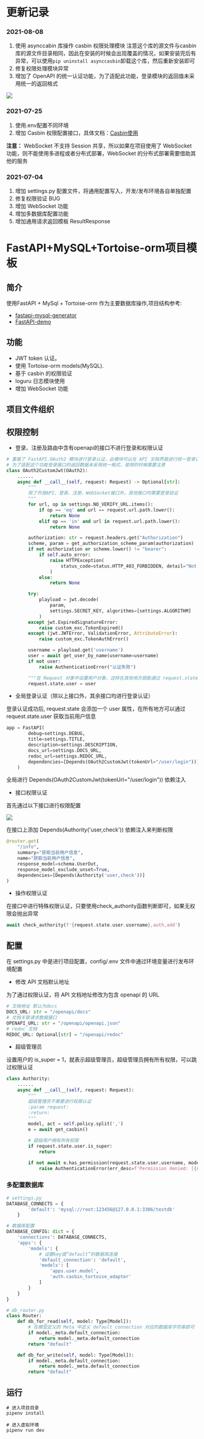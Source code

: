 # 更新记录
### 2021-08-08
1. 使用 asynccabin 库操作 casbin 权限处理模块
注意这个库的源文件与casbin库的源文件目录相同，因此在安装的时候会出现覆盖的情况，如果安装完后有异常，可以使用`pip uninstall asynccasbin`卸载这个库，然后重新安装即可
2. 修复权限处理模块异常
3. 增加了 OpenAPI 的统一认证功能，为了适配此功能，登录模块的返回值未采用统一的返回格式

![](https://tva1.sinaimg.cn/large/008i3skNly1gt9nowgcofj314c0mrjtt.jpg)

### 2021-07-25
1. 使用.env配置不同环境
2. 增加 Casbin 权限配置接口，具体文档：[Casbin使用](http://101.34.19.90:10086/project-2/doc-10/)

**注意：** WebSocket 不支持 Session 共享，所以如果在项目使用了 WebSocket 功能，则不能使用多进程或者分布式部署，WebSocket 的分布式部署需要借助其他的服务

### 2021-07-04
1. 增加 settings.py 配置文件，将通用配置写入，开发/发布环境各自单独配置
2. 修复权限验证 BUG
3. 增加 WebSocket 功能
4. 增加多数据库配置功能
5. 增加通用请求返回模板 ResultResponse

# FastAPI+MySQL+Tortoise-orm项目模板
## 简介
使用FastAPI + MySql + Tortoise-orm 作为主要数据库操作,项目结构参考:
- [fastapi-mysql-generator](https://github.com/CoderCharm/fastapi-mysql-generator)
- [FastAPI-demo](https://github.com/FutureSenzhong/FastAPI-demo)

## 功能
- JWT token 认证。
- 使用 Tortoise-orm models(MySQL).
- 基于 casbin 的权限验证
- loguru 日志模块使用
- 增加 WebSocket 功能

## 项目文件组织

## 权限控制
- 登录、注册及路由中含有openapi的接口不进行登录和权限认证
```python
# 重载了 FastAPI.OAuth2 模块进行登录认证，此模块可以在 API 文档界面进行统一登录认证
# 为了适配这个功能登录接口的返回数据未采用统一格式，使用的时候需要注意
class OAuth2CustomJwt(OAuth2):
    ......
    async def __call__(self, request: Request) -> Optional[str]:
        """
        除了开放API、登录、注册、WebSocket接口外，其他接口均需要登录验证
        """
        for url, op in settings.NO_VERIFY_URL.items():
            if op == 'eq' and url == request.url.path.lower():
                return None
            elif op == 'in' and url in request.url.path.lower():
                return None

        authorization: str = request.headers.get("Authorization")
        scheme, param = get_authorization_scheme_param(authorization)
        if not authorization or scheme.lower() != "bearer":
            if self.auto_error:
                raise HTTPException(
                    status_code=status.HTTP_403_FORBIDDEN, detail="Not authenticated"
                )
            else:
                return None

        try:
            playload = jwt.decode(
                param,
                settings.SECRET_KEY, algorithms=[settings.ALGORITHM]
            )
        except jwt.ExpiredSignatureError:
            raise custom_exc.TokenExpired()
        except (jwt.JWTError, ValidationError, AttributeError):
            raise custom_exc.TokenAuthError()

        username = playload.get('username')
        user = await get_user_by_name(username=username)
        if not user:
            raise AuthenticationError("认证失败")

        """在 Request 对象中设置用户对象，这样在其他地方就能通过 request.state.user 获取到当前用户了"""
        request.state.user = user
```
- 全局登录认证（除以上接口外，其余接口均进行登录认证）

登录认证成功后, request.state 会添加一个 user 属性，在所有地方可以通过 request.state.user 获取当前用户信息 
```python
app = FastAPI(
        debug=settings.DEBUG,
        title=settings.TITLE,
        description=settings.DESCRIPTION,
        docs_url=settings.DOCS_URL,
        redoc_url=settings.REDOC_URL,
        dependencies=[Depends(OAuth2CustomJwt(tokenUrl="/user/login"))]
    )
```
全局进行 Depends(OAuth2CustomJwt(tokenUrl="/user/login")) 依赖注入

- 接口权限认证

首先通过以下接口进行权限配置

![](https://tva1.sinaimg.cn/large/008i3skNly1gt9npof3euj31480brq4v.jpg)

在接口上添加 Depends(Authority('user,check')) 依赖注入来判断权限
```python
@router.get(
    "/info",
    summary="获取当前用户信息",
    name="获取当前用户信息",
    response_model=schema.UserOut,
    response_model_exclude_unset=True,
    dependencies=[Depends(Authority('user,check'))]
)
```

- 操作权限认证

在接口中进行特殊权限认证，只要使用check_authority函数判断即可，如果无权限会抛出异常
```python
await check_authority(f'{request.state.user.username},auth,add')
```

## 配置
在 settings.py 中是进行项目配置，config/.env 文件中通过环境变量进行发布环境配置

- 修改 API 文档默认地址

为了通过权限认证，将 API 文档地址修改为包含 openapi 的 URL
```python
# 文档地址 默认为docs
DOCS_URL: str = "/openapi/docs"
# 文档关联请求数据接口
OPENAPI_URL: str = "/openapi/openapi.json"
# redoc 文档
REDOC_URL: Optional[str] = "/openapi/redoc"
```

- 超级管理员

设置用户的 is_super = 1，就表示超级管理员，超级管理员拥有所有权限，可以跳过权限认证
```python
class Authority:
    ......
    async def __call__(self, request: Request):
        """
        超级管理员不需要进行权限认证
        :param request:
        :return:
        """
        model, act = self.policy.split(',')
        e = await get_casbin()

        # 超级用户拥有所有权限
        if request.state.user.is_super:
            return

        if not await e.has_permission(request.state.user.username, model, act):
            raise AuthenticationError(err_desc=f'Permission denied: [{self.policy}]')
```

### 多配置数据库
```python
# settings.py
DATABASE_CONNECTS = {
        'default': 'mysql://root:123456@127.0.0.1:3306/testdb'
    }

# 数据库配置
DATABASE_CONFIG: dict = {
    'connections': DATABASE_CONNECTS,
    'apps': {
        'models': {
            # 设置key值“default”的数据库连接
            'default_connection': 'default',
            'models': [
                'apps.user.model',
                'auth.casbin_tortoise_adapter'
            ]
        }
    }
}

# db_router.py
class Router:
    def db_for_read(self, model: Type[Model]):
        # 在模型定义的 Meta 中定义 default_connection 对应的数据库字符串即可
        if model._meta.default_connection:
            return model._meta.default_connection
        return "default"

    def db_for_write(self, model: Type[Model]):
        if model._meta.default_connection:
            return model._meta.default_connection
        return "default"
```

## 运行
```shell script
# 进入项目目录
pipenv install

# 进入虚拟环境
pipenv run dev
```

